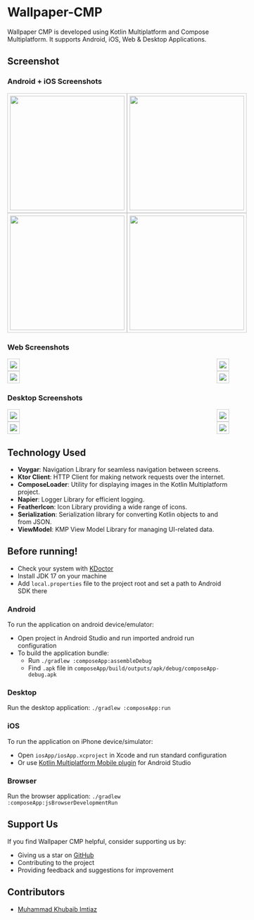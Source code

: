 # Wallpaper-CMP

Wallpaper CMP is developed using Kotlin Multiplatform and Compose Multiplatform. It supports Android, iOS, Web & Desktop Applications.

## Screenshot
### Android + iOS Screenshots
<div style="display:flex; justify-content:space-between">
    <img src="https://github.com/KhubaibKhan4/Wallpaper-KMP/blob/master/screenshots/1.png" width="260px" style="border: 1px solid #ccc; padding: 5px;"/>
    <img src="https://github.com/KhubaibKhan4/Wallpaper-KMP/blob/master/screenshots/2.png" width="260px" style="border: 1px solid #ccc; padding: 5px;"/>
</div>
<div style="display:flex; justify-content:space-between">
    <img src="https://github.com/KhubaibKhan4/Wallpaper-KMP/blob/master/screenshots/11.png" width="260px" style="border: 1px solid #ccc; padding: 5px;"/>
    <img src="https://github.com/KhubaibKhan4/Wallpaper-KMP/blob/master/screenshots/22.png" width="260px" style="border: 1px solid #ccc; padding: 5px;"/>
</div>

### Web Screenshots
<div style="display:flex; justify-content:space-between">
    <img src="https://github.com/KhubaibKhan4/Wallpaper-KMP/blob/master/screenshots/3.png" style="border: 1px solid #ccc; padding: 5px;"/>
    <img src="https://github.com/KhubaibKhan4/Wallpaper-KMP/blob/master/screenshots/4.png" style="border: 1px solid #ccc; padding: 5px;"/>
</div>
<div style="display:flex; justify-content:space-between">
    <img src="https://github.com/KhubaibKhan4/Wallpaper-KMP/blob/master/screenshots/33.png" style="border: 1px solid #ccc; padding: 5px;"/>
    <img src="https://github.com/KhubaibKhan4/Wallpaper-KMP/blob/master/screenshots/44.png" style="border: 1px solid #ccc; padding: 5px;"/>
</div>

### Desktop Screenshots
<div style="display:flex; justify-content:space-between">
    <img src="https://github.com/KhubaibKhan4/Wallpaper-KMP/blob/master/screenshots/5.png" style="border: 1px solid #ccc; padding: 5px;"/>
    <img src="https://github.com/KhubaibKhan4/Wallpaper-KMP/blob/master/screenshots/6.png" style="border: 1px solid #ccc; padding: 5px;"/>
</div>
<div style="display:flex; justify-content:space-between">
    <img src="https://github.com/KhubaibKhan4/Wallpaper-KMP/blob/master/screenshots/55.png" style="border: 1px solid #ccc; padding: 5px;"/>
    <img src="https://github.com/KhubaibKhan4/Wallpaper-KMP/blob/master/screenshots/66.png" style="border: 1px solid #ccc; padding: 5px;"/>
</div>

## Technology Used
- **Voygar**: Navigation Library for seamless navigation between screens.
- **Ktor Client**: HTTP Client for making network requests over the internet.
- **ComposeLoader**: Utility for displaying images in the Kotlin Multiplatform project.
- **Napier**: Logger Library for efficient logging.
- **FeatherIcon**: Icon Library providing a wide range of icons.
- **Serialization**: Serialization library for converting Kotlin objects to and from JSON.
- **ViewModel**: KMP View Model Library for managing UI-related data.

## Before running!
- Check your system with [KDoctor](https://github.com/Kotlin/kdoctor)
- Install JDK 17 on your machine
- Add `local.properties` file to the project root and set a path to Android SDK there

### Android
To run the application on android device/emulator:  
- Open project in Android Studio and run imported android run configuration
- To build the application bundle:
    - Run `./gradlew :composeApp:assembleDebug`
    - Find `.apk` file in `composeApp/build/outputs/apk/debug/composeApp-debug.apk`

### Desktop
Run the desktop application: `./gradlew :composeApp:run`

### iOS
To run the application on iPhone device/simulator:
- Open `iosApp/iosApp.xcproject` in Xcode and run standard configuration
- Or use [Kotlin Multiplatform Mobile plugin](https://plugins.jetbrains.com/plugin/14936-kotlin-multiplatform-mobile) for Android Studio

### Browser
Run the browser application: `./gradlew :composeApp:jsBrowserDevelopmentRun`

## Support Us
If you find Wallpaper CMP helpful, consider supporting us by:
- Giving us a star on [GitHub](https://github.com/KhubaibKhan4/Wallpaper-KMP)
- Contributing to the project
- Providing feedback and suggestions for improvement

## Contributors
- [Muhammad Khubaib Imtiaz](https://github.com/KhubaibKhan4)

